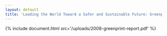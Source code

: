 ```yaml
---
layout: default
title: 'Leading the World Toward a Safer and Sustainable Future: Greenprint for a New Administration'
---
```


{% include document.html src='/uploads/2008-greenprint-report.pdf' %}
